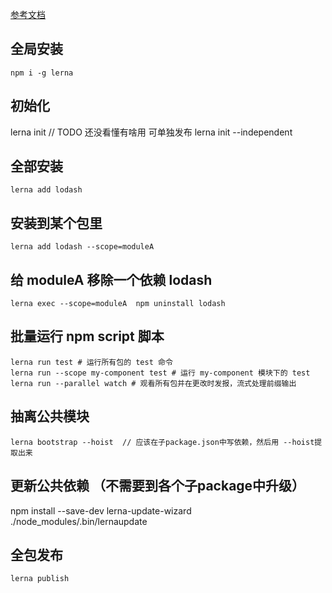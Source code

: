 [参考文档](https://www.jianshu.com/p/db3ee301af47)

## 全局安装
    npm i -g lerna
    

## 初始化
   lerna init
   // TODO 还没看懂有啥用
    可单独发布 lerna init --independent

## 全部安装
    lerna add lodash 

## 安装到某个包里
    lerna add lodash --scope=moduleA

## 给 moduleA 移除一个依赖 lodash
    lerna exec --scope=moduleA  npm uninstall lodash

## 批量运行 npm script 脚本
    lerna run test # 运行所有包的 test 命令
    lerna run --scope my-component test # 运行 my-component 模块下的 test
    lerna run --parallel watch # 观看所有包并在更改时发报，流式处理前缀输出

##  抽离公共模块 
    lerna bootstrap --hoist  // 应该在子package.json中写依赖，然后用 --hoist提取出来

## 更新公共依赖 （不需要到各个子package中升级）
npm install --save-dev lerna-update-wizard
./node_modules/.bin/lernaupdate

## 全包发布
    lerna publish